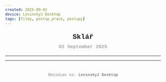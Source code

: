 ```yaml
---
created: 2025-09-02
device: LevinskyJ Desktop
tags: [filmy, postup_prace, postupy]
---
```

<div style="text-align: center; font-size: 1.6em; font-weight: bold; padding: 10px 0; font-family: Courier New">
  Sklář
</div>

<div style="text-align: center; color: gray; font-size: 1.1em; margin-bottom: 20px; font-family: Courier New">
  02 September 2025
</div>

---



---

<div style="text-align: center; color: gray; font-size: 0.9em; margin-top: 40px; font-family: Courier New">
  Obsidian na: <strong>LevinskyJ Desktop</strong>
</div>
